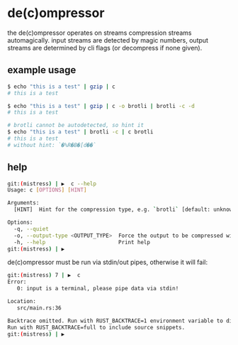 # de(c)ompressor

the de(c)ompressor operates on streams compression streams automagically. input
streams are detected by magic numbers, output streams are determined by cli
flags (or decompress if none given).

## example usage

```bash
$ echo "this is a test" | gzip | c
# this is a test
```

```bash
$ echo "this is a test" | gzip | c -o brotli | brotli -c -d
# this is a test
```

```bash
# brotli cannot be autodetected, so hint it
$ echo "this is a test" | brotli -c | c brotli
# this is a test
# without hint: `�%R�B�[d��`
```

## help

```bash
git:(mistress) | ▶  c --help
Usage: c [OPTIONS] [HINT]

Arguments:
  [HINT]  Hint for the compression type, e.g. `brotli` [default: unknown]

Options:
  -q, --quiet
  -o, --output-type <OUTPUT_TYPE>  Force the output to be compressed with the given type, e.g. `brotli` [default: none] [possible values: zstd, brotli, gzip, deflate, zlib, xz, none]
  -h, --help                       Print help
git:(mistress) | ▶
```

de(c)ompressor must be run via stdin/out pipes, otherwise it will fail:

```bash
git:(mistress) 7 | ▶  c
Error:
   0: input is a terminal, please pipe data via stdin!

Location:
   src/main.rs:36

Backtrace omitted. Run with RUST_BACKTRACE=1 environment variable to display it.
Run with RUST_BACKTRACE=full to include source snippets.
git:(mistress) | ▶
```